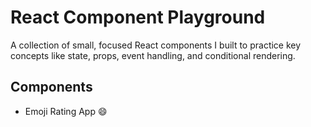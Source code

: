 # React Component Playground

A collection of small, focused React components I built to practice key concepts like state, props, event handling, and conditional rendering.

## Components

- Emoji Rating App 😄
